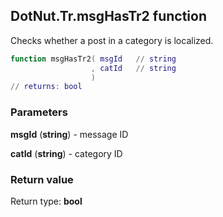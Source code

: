 ## DotNut.Tr.msgHasTr2 function

Checks whether a post in a category is localized.


```lua
function msgHasTr2( msgId   // string
                  , catId   // string
                  )
// returns: bool
```


### Parameters

**msgId** (**string**) - message ID

**catId** (**string**) - category ID

### Return value

Return type: **bool**

